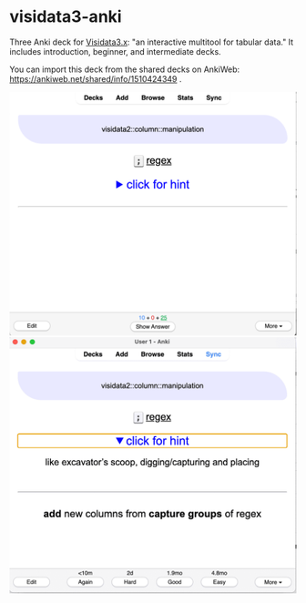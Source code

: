 # visidata3-anki

Three Anki deck for [Visidata3.x](https://www.visidata.org/): "an interactive multitool for tabular data."
It includes introduction, beginner, and intermediate decks.

You can import this deck from the shared decks on AnkiWeb: <https://ankiweb.net/shared/info/1510424349> .

![example note](visidata-demo-note-question.png)
![example note with hint and answer](visidata-demo-note-hint-answer.png)